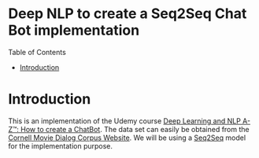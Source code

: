 
# Deep NLP to create a Seq2Seq Chat Bot implementation

Table of Contents

- [Introduction](#introduction)

# Introduction

This is an implementation of the Udemy course [Deep Learning and NLP A-Z™: How to create a ChatBot](https://www.udemy.com/course/chatbot/). The data set can easily be obtained from the [Cornell Movie Dialog Corpus Website](https://www.cs.cornell.edu/~cristian/Cornell_Movie-Dialogs_Corpus.html). We will be using a [Seq2Seq](https://google.github.io/seq2seq/) model for the implementation purpose.
